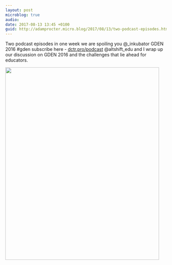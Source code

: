 ```yaml
---
layout: post
microblog: true
audio: 
date: 2017-08-13 13:45 +0100
guid: http://adamprocter.micro.blog/2017/08/13/two-podcast-episodes.html
---
```

Two podcast episodes in one week we are spoiling you @_inkubator GDEN 2016 #gden subscribe here - [dctr.pro/podcast](http://dctr.pro/podcast) @altshift_edu and I wrap up our discussion on GDEN 2016 and the challenges that lie ahead for educators.

<img src="http://discursive.adamprocter.co.uk/uploads/2017/effb4550a1.jpg" width="480" height="600" />
